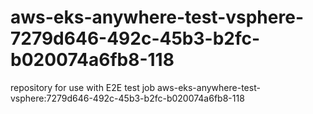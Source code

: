 # aws-eks-anywhere-test-vsphere-7279d646-492c-45b3-b2fc-b020074a6fb8-118
repository for use with E2E test job aws-eks-anywhere-test-vsphere:7279d646-492c-45b3-b2fc-b020074a6fb8-118
